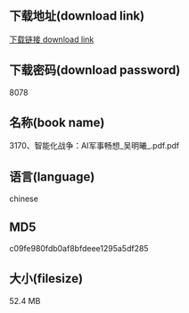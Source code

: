 ## 下载地址(download link)
[下载链接 download link](https://voluble-croquembouche-d321dc.netlify.app/?s=3170%E3%80%81%E6%99%BA%E8%83%BD%E5%8C%96%E6%88%98%E4%BA%89%EF%BC%9AAI%E5%86%9B%E4%BA%8B%E7%95%85%E6%83%B3_%E5%90%B4%E6%98%8E%E6%9B%A6_.pdf)

## 下载密码(download password)
8078

## 名称(book name)
3170、智能化战争：AI军事畅想_吴明曦_.pdf.pdf

## 语言(language)
chinese

## MD5
c09fe980fdb0af8bfdeee1295a5df285

## 大小(filesize)
52.4 MB
